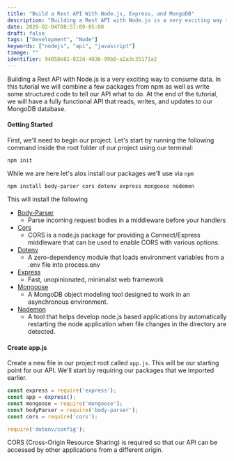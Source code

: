 ```yaml
---
title: "Build a Rest API With Node.js, Express, and MongoDB"
description: "Building a Rest API with Node.js is a very exciting way to consume data.  In this tutorial we will combine a few packages from npm as well as write some structured code to tell our API what to do."
date: 2020-02-04T08:57:09-05:00
draft: false
tags: ["Development", "Node"]
keywords: ["nodejs", "api", "javascript"]
timage: ""
identifier: 94058e81-022d-4036-99b0-a2a3c35171a2
---
```


Building a Rest API with Node.js is a very exciting way to consume data.  In this tutorial we will combine a few packages from npm as well as write some structured code to tell our API what to do.  At the end of the tutorial, we will have a fully functional API that reads, writes, and updates to our MongoDB database.


#### Getting Started

First, we'll need to begin our project.  Let's start by running the following command inside the root folder of our project using our terminal:

```plaintext
npm init
```

While we are here let's alos install our packages we'll use via `npm`

```plaintext
npm install body-parser cors dotenv express mongoose nodemon
```

This will install the following

 - [Body-Parser](https://www.npmjs.com/package/body-parser)
 	- Parse incoming request bodies in a middleware before your handlers
 - [Cors](https://www.npmjs.com/package/cors)
 	- CORS is a node.js package for providing a Connect/Express middleware that can be used to enable CORS with various options.
 - [Dotenv](https://www.npmjs.com/package/dotenv)
 	- A zero-dependency module that loads environment variables from a .env file into process.env
 - [Express](https://www.npmjs.com/package/express)
 	- Fast, unopinionated, minimalist web framework
 - [Mongoose](https://www.npmjs.com/package/mongoose)
 	- A MongoDB object modeling tool designed to work in an asynchronous environment.
 - [Nodemon](https://www.npmjs.com/package/nodemon)
 	- A tool that helps develop node.js based applications by automatically restarting the node application when file changes in the directory are detected.

#### Create app.js

Create a new file in our project root called `app.js`.  This will be our starting point for our API.  We'll start by requiring our packages that we imported earlier.

```javascript
const express = require('express');
const app = express();
const mongoose = require('mongoose');
const bodyParser = require('body-parser');
const cors = require('cors');

require('dotenv/config');
```

CORS (Cross-Origin Resource Sharing) is required so that our API can be accessed by other applications from a different origin.
